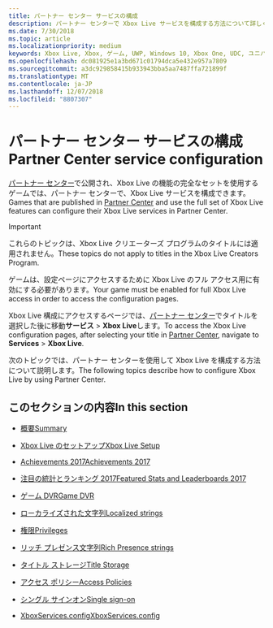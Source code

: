 ```yaml
---
title: パートナー センター サービスの構成
description: パートナー センターで Xbox Live サービスを構成する方法について詳しく説明するトピックへのリンクを示します。
ms.date: 7/30/2018
ms.topic: article
ms.localizationpriority: medium
keywords: Xbox Live, Xbox, ゲーム, UWP, Windows 10, Xbox One, UDC, ユニバーサル デベロッパー センター
ms.openlocfilehash: dc081925e1a3bd671c01794dca5e432e957a7809
ms.sourcegitcommit: a3dc929858415b933943bba5aa7487ffa721899f
ms.translationtype: MT
ms.contentlocale: ja-JP
ms.lasthandoff: 12/07/2018
ms.locfileid: "8807307"
---
```

# <a name="partner-center-service-configuration"></a><span data-ttu-id="49fdf-104">パートナー センター サービスの構成</span><span class="sxs-lookup"><span data-stu-id="49fdf-104">Partner Center service configuration</span></span>

<span data-ttu-id="49fdf-105">[パートナー センター](https://partner.microsoft.com/dashboard)で公開され、Xbox Live の機能の完全なセットを使用するゲームでは、パートナー センターで、Xbox Live サービスを構成できます。</span><span class="sxs-lookup"><span data-stu-id="49fdf-105">Games that are published in [Partner Center](https://partner.microsoft.com/dashboard) and use the full set of Xbox Live features can configure their Xbox Live services in Partner Center.</span></span>

> [!IMPORTANT]
> <span data-ttu-id="49fdf-106">これらのトピックは、Xbox Live クリエーターズ プログラムのタイトルには適用されません。</span><span class="sxs-lookup"><span data-stu-id="49fdf-106">These topics do not apply to titles in the Xbox Live Creators Program.</span></span>

<span data-ttu-id="49fdf-107">ゲームは、設定ページにアクセスするために Xbox Live のフル アクセス用に有効にする必要があります。</span><span class="sxs-lookup"><span data-stu-id="49fdf-107">Your game must be enabled for full Xbox Live access in order to access the configuration pages.</span></span>

<span data-ttu-id="49fdf-108">Xbox Live 構成にアクセスするページでは、[パートナー センター](https://partner.microsoft.com/dashboard)でタイトルを選択した後に移動**サービス** > **Xbox Live**します。</span><span class="sxs-lookup"><span data-stu-id="49fdf-108">To access the Xbox Live configuration pages, after selecting your title in [Partner Center](https://partner.microsoft.com/dashboard), navigate to **Services** > **Xbox Live**.</span></span>


<span data-ttu-id="49fdf-109">次のトピックでは、パートナー センターを使用して Xbox Live を構成する方法について説明します。</span><span class="sxs-lookup"><span data-stu-id="49fdf-109">The following topics describe how to configure Xbox Live by using Partner Center.</span></span>

## <a name="in-this-section"></a><span data-ttu-id="49fdf-110">このセクションの内容</span><span class="sxs-lookup"><span data-stu-id="49fdf-110">In this section</span></span>

* [<span data-ttu-id="49fdf-111">概要</span><span class="sxs-lookup"><span data-stu-id="49fdf-111">Summary</span></span>](dev-center/summary.md)

* [<span data-ttu-id="49fdf-112">Xbox Live のセットアップ</span><span class="sxs-lookup"><span data-stu-id="49fdf-112">Xbox Live Setup</span></span>](dev-center/xbox-live-setup.md)

* [<span data-ttu-id="49fdf-113">Achievements 2017</span><span class="sxs-lookup"><span data-stu-id="49fdf-113">Achievements 2017</span></span>](dev-center/achievements-in-udc.md)

* [<span data-ttu-id="49fdf-114">注目の統計とランキング 2017</span><span class="sxs-lookup"><span data-stu-id="49fdf-114">Featured Stats and Leaderboards 2017</span></span>](dev-center/featured-stats-and-leaderboards.md)

* [<span data-ttu-id="49fdf-115">ゲーム DVR</span><span class="sxs-lookup"><span data-stu-id="49fdf-115">Game DVR</span></span>](dev-center/game-dvr.md)

* [<span data-ttu-id="49fdf-116">ローカライズされた文字列</span><span class="sxs-lookup"><span data-stu-id="49fdf-116">Localized strings</span></span>](dev-center/localized-strings.md)

* [<span data-ttu-id="49fdf-117">権限</span><span class="sxs-lookup"><span data-stu-id="49fdf-117">Privileges</span></span>](dev-center/privileges.md)

* [<span data-ttu-id="49fdf-118">リッチ プレゼンス文字列</span><span class="sxs-lookup"><span data-stu-id="49fdf-118">Rich Presence strings</span></span>](dev-center/rich-presence-configuration.md)

* [<span data-ttu-id="49fdf-119">タイトル ストレージ</span><span class="sxs-lookup"><span data-stu-id="49fdf-119">Title Storage</span></span>](dev-center/title-storage.md)

* [<span data-ttu-id="49fdf-120">アクセス ポリシー</span><span class="sxs-lookup"><span data-stu-id="49fdf-120">Access Policies</span></span>](dev-center/access-policies-udc.md)

* [<span data-ttu-id="49fdf-121">シングル サインオン</span><span class="sxs-lookup"><span data-stu-id="49fdf-121">Single sign-on</span></span>](dev-center/single-sign-on.md)

* [<span data-ttu-id="49fdf-122">XboxServices.config</span><span class="sxs-lookup"><span data-stu-id="49fdf-122">XboxServices.config</span></span>](../xboxservices-config.md)